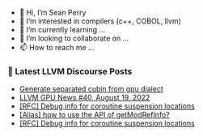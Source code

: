 - 👋 Hi, I’m Sean Perry
- 👀 I’m interested in compilers (c++, COBOL, llvm)
- 🌱 I’m currently learning ...
- 💞️ I’m looking to collaborate on ...
- 📫 How to reach me ...

<!---
s66perry/s66perry is a ✨ special ✨ repository because its `README.md` (this file) appears on your GitHub profile.
You can click the Preview link to take a look at your changes.
--->
### 📕 Latest LLVM Discourse Posts

<!-- DISCOURSE-LLVM:START -->
- [Generate separated cubin from gpu dialect](https://discourse.llvm.org/t/generate-separated-cubin-from-gpu-dialect/64751#post_1)
- [LLVM GPU News #40, August 19, 2022](https://discourse.llvm.org/t/llvm-gpu-news-40-august-19-2022/64750#post_1)
- [[RFC] Debug info for coroutine suspension locations](https://discourse.llvm.org/t/rfc-debug-info-for-coroutine-suspension-locations/64721#post_12)
- [[Alias] how to use the API of getModRefInfo?](https://discourse.llvm.org/t/alias-how-to-use-the-api-of-getmodrefinfo/64693#post_3)
- [[RFC] Debug info for coroutine suspension locations](https://discourse.llvm.org/t/rfc-debug-info-for-coroutine-suspension-locations/64721#post_11)
<!-- DISCOURSE-LLVM:END -->
